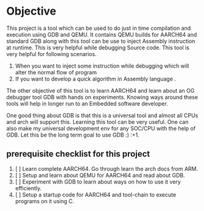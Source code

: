 # Objective 

This project is a tool which can be used to do just in time compilation and execution using GDB and QEMU. 
It contains QEMU builds for AARCH64 and standard GDB along with this tool can be use to inject Assembly instruction 
at runtime. This is very helpful while debugging Source code. This tool is very helpful for following scenarios.

1. When you want to inject some instruction while debugging which will alter the normal flow of program 
2. If you want to develop a quick algorithm in Assembly language .  

The other objective of this tool is to learn AARCH64 and learn about an OG debugger tool GDB with hands on experiments. 
Knowing ways around these tools will help in longer run to an Embedded software developer. 

One good thing about GDB is that this is a universal tool and almost all CPUs and arch will support this. 
Learning this tool can be very useful. One can also make my universal development env for any SOC/CPU with the help of 
GDB. Let this be the long term goal to use GDB :) :+1. 

## prerequisite checklist for this project 

1. [ ] Learn complete AARCH64. Go through learn the arch docs from ARM. 
2. [ ] Setup and learn about QEMU for AARCH64 and read about GDB. 
3. [ ] Experiment with GDB to learn about ways on how to use it very efficiently. 
4. [ ] Setup a startup code for AARCH64 and tool-chain to execute programs on it using C. 



